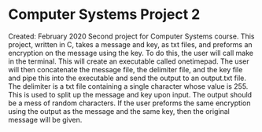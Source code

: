 # Computer Systems Project 2
Created: February 2020
Second project for Computer Systems course. This project, written in C, takes a message and key, as txt files, and preforms an encryption on the message using the key. To do this, the user will call make in the terminal. This will create an executable called onetimepad. The user will then concatenate the message file, the delimiter file, and the key file and pipe this into the executable and send the output to an output.txt file. The delimiter is a txt file containing a single character whose value is 255. This is used to split up the message and key upon input. The output should be a mess of random characters. If the user preforms the same encryption using the output as the message and the same key, then the original message will be given. 
